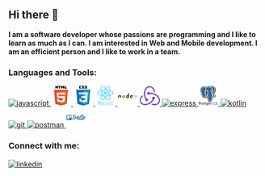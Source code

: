 ## Hi there 👋

**I am a software developer whose passions are programming and I like to learn as much as I can. I am interested in Web and Mobile development. I am an efficient person and I like to work in a team.**

### Languages and Tools:

<p align="left"> 
    <a href="https://developer.mozilla.org/en-US/docs/Web/JavaScript/" target="_blank" rel="noreferrer">
        <img
			src="https://user-images.githubusercontent.com/25181517/117447155-6a868a00-af3d-11eb-9cfe-245df15c9f3f.png"
			alt="javascript"
			width="40"
			height="40"
		/>
	</a>
    <a href="https://www.w3.org/html/" target="_blank" rel="noreferrer">
        <img
			src="https://raw.githubusercontent.com/devicons/devicon/master/icons/html5/html5-original-wordmark.svg"
			alt="html5"
			width="40"
			height="40"
		/>
	</a>
    <a href="https://www.w3schools.com/css/" target="_blank" rel="noreferrer">
        <img
			src="https://raw.githubusercontent.com/devicons/devicon/master/icons/css3/css3-original-wordmark.svg"
			alt="css3"
			width="40"
			height="40"
		/>
	</a>
    <a href="https://reactjs.org/" target="_blank" rel="noreferrer">
        <img
			src="https://raw.githubusercontent.com/devicons/devicon/master/icons/react/react-original-wordmark.svg"
			alt="react"
			width="40"
			height="40"
		/>
	</a>
    <a href="https://nodejs.org" target="_blank" rel="noreferrer">
        <img
			src="https://raw.githubusercontent.com/devicons/devicon/master/icons/nodejs/nodejs-original-wordmark.svg"
			alt="nodejs"
			width="40"
			height="40"
		/>
	</a>
    <a href="https://redux.js.org" target="_blank" rel="noreferrer">
        <img
			src="https://raw.githubusercontent.com/devicons/devicon/master/icons/redux/redux-original.svg"
			alt="redux"
			width="40"
			height="40"
		/>
	</a>
    <a href="https://expressjs.com" target="_blank" rel="noreferrer">
        <img
			src="https://user-images.githubusercontent.com/25181517/183859966-a3462d8d-1bc7-4880-b353-e2cbed900ed6.png"
			alt="express"
			width="40"
			height="40"
		/>
	</a>
    <a href="https://www.postgresql.org" target="_blank" rel="noreferrer">
        <img
			src="https://raw.githubusercontent.com/devicons/devicon/master/icons/postgresql/postgresql-original-wordmark.svg"
			alt="postgresql"
			width="40"
			height="40"
		/>
	</a>
    <a href="https://kotlinlang.org" target="_blank" rel="noreferrer">
        <img
			src="https://www.vectorlogo.zone/logos/kotlinlang/kotlinlang-icon.svg"
			alt="kotlin"
			width="40"
			height="40"
		/>
	</a>
    <a href="https://git-scm.com/" target="_blank" rel="noreferrer">
        <img
			src="https://www.vectorlogo.zone/logos/git-scm/git-scm-icon.svg"
			alt="git"
			width="40"
			height="40"
		/>
	</a>
    <a href="https://postman.com" target="_blank" rel="noreferrer">
        <img
			src="https://www.vectorlogo.zone/logos/getpostman/getpostman-icon.svg"
			alt="postman"
			width="40"
			height="40"
		/>
	</a>
    <a href="https://trello.com/" target="_blank" rel="noreferrer">
        <img
			src="https://raw.githubusercontent.com/devicons/devicon/master/icons/trello/trello-plain-wordmark.svg"
			alt="trello"
			width="40"
			height="40"
		/>
	</a>
</p>

### Connect with me:

<p align="left">
    <a href="https://www.linkedin.com/in/luiz22/" target="blank"><img align="center" src="https://raw.githubusercontent.com/rahuldkjain/github-profile-readme-generator/master/src/images/icons/Social/linked-in-alt.svg" alt="linkedin" height="30" width="40" /></a>
</p>
